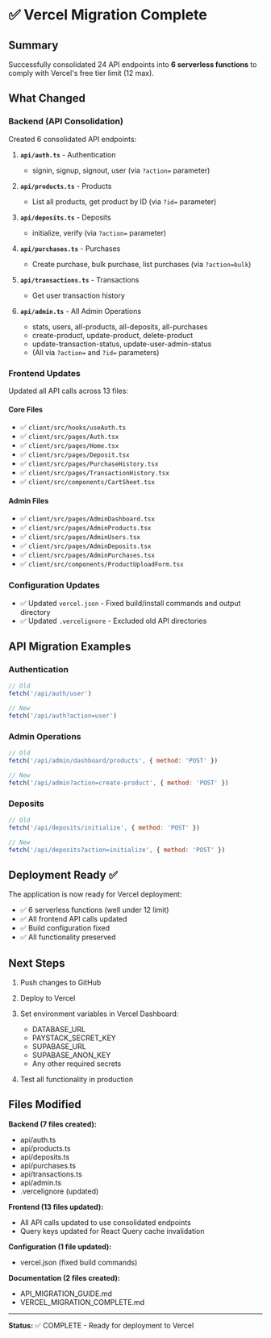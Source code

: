 # ✅ Vercel Migration Complete

## Summary
Successfully consolidated 24 API endpoints into **6 serverless functions** to comply with Vercel's free tier limit (12 max).

## What Changed

### Backend (API Consolidation)
Created 6 consolidated API endpoints:

1. **`api/auth.ts`** - Authentication
   - signin, signup, signout, user (via `?action=` parameter)

2. **`api/products.ts`** - Products
   - List all products, get product by ID (via `?id=` parameter)

3. **`api/deposits.ts`** - Deposits
   - initialize, verify (via `?action=` parameter)

4. **`api/purchases.ts`** - Purchases
   - Create purchase, bulk purchase, list purchases (via `?action=bulk`)

5. **`api/transactions.ts`** - Transactions
   - Get user transaction history

6. **`api/admin.ts`** - All Admin Operations
   - stats, users, all-products, all-deposits, all-purchases
   - create-product, update-product, delete-product
   - update-transaction-status, update-user-admin-status
   - (All via `?action=` and `?id=` parameters)

### Frontend Updates
Updated all API calls across 13 files:

#### Core Files
- ✅ `client/src/hooks/useAuth.ts`
- ✅ `client/src/pages/Auth.tsx`
- ✅ `client/src/pages/Home.tsx`
- ✅ `client/src/pages/Deposit.tsx`
- ✅ `client/src/pages/PurchaseHistory.tsx`
- ✅ `client/src/pages/TransactionHistory.tsx`
- ✅ `client/src/components/CartSheet.tsx`

#### Admin Files
- ✅ `client/src/pages/AdminDashboard.tsx`
- ✅ `client/src/pages/AdminProducts.tsx`
- ✅ `client/src/pages/AdminUsers.tsx`
- ✅ `client/src/pages/AdminDeposits.tsx`
- ✅ `client/src/pages/AdminPurchases.tsx`
- ✅ `client/src/components/ProductUploadForm.tsx`

### Configuration Updates
- ✅ Updated `vercel.json` - Fixed build/install commands and output directory
- ✅ Updated `.vercelignore` - Excluded old API directories

## API Migration Examples

### Authentication
```javascript
// Old
fetch('/api/auth/user')

// New
fetch('/api/auth?action=user')
```

### Admin Operations
```javascript
// Old
fetch('/api/admin/dashboard/products', { method: 'POST' })

// New
fetch('/api/admin?action=create-product', { method: 'POST' })
```

### Deposits
```javascript
// Old
fetch('/api/deposits/initialize', { method: 'POST' })

// New
fetch('/api/deposits?action=initialize', { method: 'POST' })
```

## Deployment Ready ✅

The application is now ready for Vercel deployment:
- ✅ 6 serverless functions (well under 12 limit)
- ✅ All frontend API calls updated
- ✅ Build configuration fixed
- ✅ All functionality preserved

## Next Steps

1. Push changes to GitHub
2. Deploy to Vercel
3. Set environment variables in Vercel Dashboard:
   - DATABASE_URL
   - PAYSTACK_SECRET_KEY
   - SUPABASE_URL
   - SUPABASE_ANON_KEY
   - Any other required secrets

4. Test all functionality in production

## Files Modified

**Backend (7 files created):**
- api/auth.ts
- api/products.ts
- api/deposits.ts
- api/purchases.ts
- api/transactions.ts
- api/admin.ts
- .vercelignore (updated)

**Frontend (13 files updated):**
- All API calls updated to use consolidated endpoints
- Query keys updated for React Query cache invalidation

**Configuration (1 file updated):**
- vercel.json (fixed build commands)

**Documentation (2 files created):**
- API_MIGRATION_GUIDE.md
- VERCEL_MIGRATION_COMPLETE.md

---
**Status:** ✅ COMPLETE - Ready for deployment to Vercel
